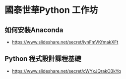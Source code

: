 # 國泰世華Python 工作坊
## 如何安裝Anaconda
- https://www.slideshare.net/secret/iynFmVKfmakXFt

## Python 程式設計課程基礎
- https://www.slideshare.net/secret/cWYxJQrakO3kYq


